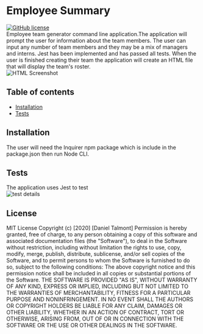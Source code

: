 # Employee Summary
[![GitHub license](https://img.shields.io/github/license/Naereen/StrapDown.js.svg)](https://github.com/dantalmont)
<br>
Employee team generator command line application.The application will prompt the user for information about the team members. The user can input any number of team members and they may be a mix of managers and interns. Jest has been implemented and has passed all tests. When the user is finished creating their team the application will create an HTML file that will display the team's roster.
<br>
![HTML Screenshot](https://user-images.githubusercontent.com/62626932/92979354-55199880-f460-11ea-87a3-2d049e547626.png)
<br>
## Table of contents
* [Installation](#Installation)
* [Tests](#Tests)
## Installation
The user will need the Inquirer npm package which is include in the package.json then run Node CLI.
## Tests
The application uses Jest to test
<br>
![test details](https://user-images.githubusercontent.com/62626932/92978927-2ea72d80-f45f-11ea-960f-7f06ae66b76a.png)
## License
MIT License
Copyright (c) [2020] [Daniel Talmont]
Permission is hereby granted, free of charge, to any person obtaining a copy of this software and associated documentation files (the "Software"), to deal in the Software without restriction, including without limitation the rights to use, copy, modify, merge, publish, distribute, sublicense, and/or sell copies of the Software, and to permit persons to whom the Software is furnished to do so, subject to the following conditions:
The above copyright notice and this permission notice shall be included in all copies or substantial portions of the Software.
THE SOFTWARE IS PROVIDED "AS IS", WITHOUT WARRANTY OF ANY KIND, EXPRESS OR IMPLIED, INCLUDING BUT NOT LIMITED TO THE WARRANTIES OF MERCHANTABILITY, FITNESS FOR A PARTICULAR PURPOSE AND NONINFRINGEMENT. IN NO EVENT SHALL THE AUTHORS OR COPYRIGHT HOLDERS BE LIABLE FOR ANY CLAIM, DAMAGES OR OTHER LIABILITY, WHETHER IN AN ACTION OF CONTRACT, TORT OR OTHERWISE, ARISING FROM, OUT OF OR IN CONNECTION WITH THE SOFTWARE OR THE USE OR OTHER DEALINGS IN THE SOFTWARE.
    

    
   
        
